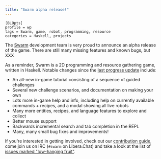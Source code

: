 ```yaml
---
title: "Swarm alpha release!"
---
```


    [BLOpts]
    profile = wp
    tags = Swarm, game, robot, programming, resource
    categories = Haskell, projects

The [Swarm](https://github.com/swarm-game/swarm/) development team is
very proud to announce an alpha release of the game.  There are still
many missing features and known bugs, but XXX

As a reminder, Swarm is a 2D programming and resource gathering game,
written in Haskell. Notable changes since the [last progress
update](https://byorgey.wordpress.com/2022/06/20/swarm-status-report/) include:

- An all-new in-game tutorial consisting of a sequence of guided challenges
- Several new challenge scenarios, and documentation on making your own
- Lots more in-game help and info, including help on currently available
  commands + recipes, and a modal showing all live robots
- Many more entities, recipes, and language features to explore and collect
- Better mouse support
- Backwards incremental search and tab completion in the REPL
- Many, many small bug fixes and improvements!

If you're interested in getting involved, check out our [contribution
guide](https://github.com/swarm-game/swarm/blob/main/CONTRIBUTING.md),
come join us on IRC (`#swarm` on Libera.Chat) and take a look at the
list of [issues marked "low-hanging
fruit"](https://github.com/swarm-game/swarm/issues?q=is%3Aissue+is%3Aopen+label%3A%22C-Low+Hanging+Fruit%22).
